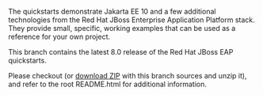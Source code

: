 The quickstarts demonstrate Jakarta EE 10 and a few additional technologies from the Red Hat JBoss Enterprise Application Platform stack. They provide small, specific, working examples that can be used as a reference for your own project.

This branch contains the latest 8.0 release of the Red Hat JBoss EAP quickstarts.

Please checkout (or [download ZIP](https://github.com/jboss-developer/jboss-eap-quickstarts/archive/refs/heads/8.0.x.zip) with this branch sources and unzip it), and refer to the root README.html for additional information.